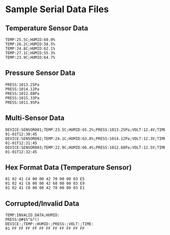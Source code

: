 # Sample Serial Data Files

## Temperature Sensor Data
```
TEMP:25.5C;HUMID:60.0%
TEMP:26.2C;HUMID:58.5%
TEMP:24.8C;HUMID:62.1%
TEMP:27.1C;HUMID:55.3%
TEMP:23.9C;HUMID:64.7%
```

## Pressure Sensor Data
```
PRESS:1013.25Pa
PRESS:1014.12Pa
PRESS:1012.88Pa
PRESS:1015.33Pa
PRESS:1011.95Pa
```

## Multi-Sensor Data
```
DEVICE:SENSOR001;TEMP:23.5C;HUMID:65.2%;PRESS:1013.25Pa;VOLT:12.4V;TIME:2023-01-01T12:30:45
DEVICE:SENSOR002;TEMP:24.1C;HUMID:63.8%;PRESS:1014.12Pa;VOLT:12.3V;TIME:2023-01-01T12:31:45
DEVICE:SENSOR003;TEMP:22.9C;HUMID:66.4%;PRESS:1012.88Pa;VOLT:12.5V;TIME:2023-01-01T12:32:45
```

## Hex Format Data (Temperature Sensor)
```
01 02 41 C4 00 00 42 70 00 00 03 E5
01 02 41 C8 00 00 42 68 00 00 03 E9
01 02 41 C0 00 00 42 78 00 00 03 E1
```

## Corrupted/Invalid Data
```
TEMP:INVALID_DATA;HUMID:
PRESS:@#$%^&*()
DEVICE:;TEMP:;HUMID:;PRESS:;VOLT:;TIME:
01 FF FF FF FF FF FF FF FF FF FF FF
```